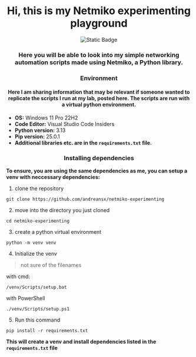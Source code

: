 <div align="center">
<h1>Hi, this is my Netmiko experimenting playground</h1>
<img alt="Static Badge" src="https://img.shields.io/badge/netmiko-%233776AB?style=for-the-badge&logo=python&logoColor=white&logoSize=auto"></br>
<h3>Here you will be able to look into my simple networking automation scripts made using Netmiko, a Python library.</h3>

<h3>Environment</h3>
<h4>Here I am sharing information that may be relevant if someone wanted to replicate the scripts I run at my lab, posted here. The scripts are run with a virtual python environment.</h4>
</div>

* **OS:** Windows 11 Pro 22H2
* **Code Editor:** Visual Studio Code Insiders
* **Python version:** 3.13
* **Pip version:** 25.0.1
* **Additional libraries etc. are in the `requirements.txt` file.**
<div align="center">
<h3>Installing dependencies</h3>
</div>

**To ensure, you are using the same dependencies as me, you can setup a venv with neccessary dependencies:**
1. clone the repository
```
git clone https://github.com/andreansx/netmiko-experimenting
```
2. move into the directory you just cloned
```
cd netmiko-experimenting
```
3. create a python virtual environment
```
python -m venv venv
```
4. Initialize the venv  
> not sure of the filenames  
  
with cmd:
```
/venv/Scripts/setup.bat
```
with PowerShell
```
./venv/Scripts/setup.ps1
```
5. Run this command
```
pip install -r requirements.txt
```
**This will create a venv and install dependencies listed in the `requirements.txt` file**
